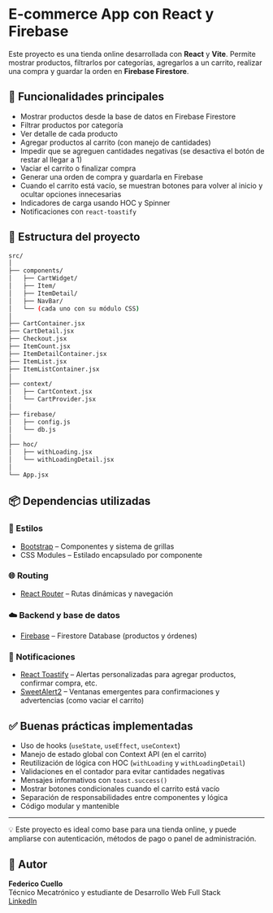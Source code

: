 # E-commerce App con React y Firebase

Este proyecto es una tienda online desarrollada con **React** y **Vite**. Permite mostrar productos, filtrarlos por categorías, agregarlos a un carrito, realizar una compra y guardar la orden en **Firebase Firestore**.

## 🚀 Funcionalidades principales

- Mostrar productos desde la base de datos en Firebase Firestore
- Filtrar productos por categoría
- Ver detalle de cada producto
- Agregar productos al carrito (con manejo de cantidades)
- Impedir que se agreguen cantidades negativas (se desactiva el botón de restar al llegar a 1)
- Vaciar el carrito o finalizar compra
- Generar una orden de compra y guardarla en Firebase
- Cuando el carrito está vacío, se muestran botones para volver al inicio y ocultar opciones innecesarias
- Indicadores de carga usando HOC y Spinner
- Notificaciones con `react-toastify`

## 📂 Estructura del proyecto

```bash
src/
│
├── components/
│   ├── CartWidget/
│   ├── Item/
│   ├── ItemDetail/
│   ├── NavBar/
│   └── (cada uno con su módulo CSS)
│
├── CartContainer.jsx
├── CartDetail.jsx
├── Checkout.jsx
├── ItemCount.jsx
├── ItemDetailContainer.jsx
├── ItemList.jsx
├── ItemListContainer.jsx
│
├── context/
│   ├── CartContext.jsx
│   └── CartProvider.jsx
│
├── firebase/
│   ├── config.js
│   └── db.js
│
├── hoc/
│   ├── withLoading.jsx
│   └── withLoadingDetail.jsx
│
└── App.jsx
```

## 📦 Dependencias utilizadas

### 🔧 Estilos

- [Bootstrap](https://getbootstrap.com/) – Componentes y sistema de grillas
- CSS Modules – Estilado encapsulado por componente

### 🌐 Routing

- [React Router](https://reactrouter.com/en/main) – Rutas dinámicas y navegación

### ☁️ Backend y base de datos

- [Firebase](https://firebase.google.com/) – Firestore Database (productos y órdenes)

### 🔔 Notificaciones

- [React Toastify](https://fkhadra.github.io/react-toastify/introduction) – Alertas personalizadas para agregar productos, confirmar compra, etc.
- [SweetAlert2](https://sweetalert2.github.io/) – Ventanas emergentes para confirmaciones y advertencias (como vaciar el carrito)

## ✅ Buenas prácticas implementadas

- Uso de hooks (`useState`, `useEffect`, `useContext`)
- Manejo de estado global con Context API (en el carrito)
- Reutilización de lógica con HOC (`withLoading` y `withLoadingDetail`)
- Validaciones en el contador para evitar cantidades negativas
- Mensajes informativos con `toast.success()`
- Mostrar botones condicionales cuando el carrito está vacío
- Separación de responsabilidades entre componentes y lógica
- Código modular y mantenible

---

💡 Este proyecto es ideal como base para una tienda online, y puede ampliarse con autenticación, métodos de pago o panel de administración.


## 👤 Autor

**Federico Cuello**  
Técnico Mecatrónico y estudiante de Desarrollo Web Full Stack  
[LinkedIn](https://www.linkedin.com/in/federico-cuello-a233632b4/)



